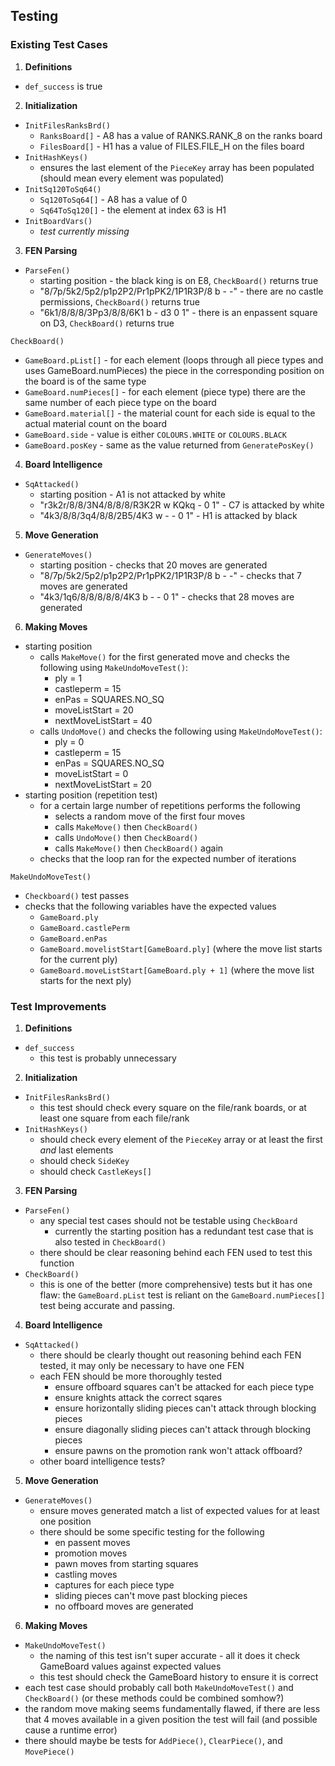 ## Testing

### Existing Test Cases
1. **Definitions**
- `def_success` is true
2. **Initialization**
- `InitFilesRanksBrd()`
  - `RanksBoard[]` - A8 has a value of RANKS.RANK_8 on the ranks board
  - `FilesBoard[]` - H1 has a value of FILES.FILE_H on the files board
- `InitHashKeys()`
  - ensures the last element of the `PieceKey` array has been populated (should mean every element was populated)
- `InitSq120ToSq64()`
  - `Sq120ToSq64[]` - A8 has a value of 0
  - `Sq64ToSq120[]` - the element at index 63 is H1
- `InitBoardVars()`
  - _test currently missing_
3. **FEN Parsing**
- `ParseFen()`
  - starting position - the black king is on E8, `CheckBoard()` returns true
  - "8/7p/5k2/5p2/p1p2P2/Pr1pPK2/1P1R3P/8 b - -" - there are no castle permissions, `CheckBoard()` returns true
  - "6k1/8/8/8/3Pp3/8/8/6K1 b - d3 0 1" - there is an enpassent square on D3, `CheckBoard()` returns true

`CheckBoard()`
  - `GameBoard.pList[]` - for each element (loops through all piece types and uses GameBoard.numPieces) the piece in the corresponding position on the board is of the same type
  - `GameBoard.numPieces[]` - for each element (piece type) there are the same number of each piece type on the board
  - `GameBoard.material[]` - the material count for each side is equal to the actual material count on the board
  - `GameBoard.side` - value is either `COLOURS.WHITE` or `COLOURS.BLACK`
  - `GameBoard.posKey` - same as the value returned from `GeneratePosKey()`
4. **Board Intelligence**
- `SqAttacked()`
  - starting position - A1 is not attacked by white
  - "r3k2r/8/8/3N4/8/8/8/R3K2R w KQkq - 0 1" - C7 is attacked by white
  - "4k3/8/8/3q4/8/8/2B5/4K3 w - - 0 1" - H1 is attacked by black
5. **Move Generation**
- `GenerateMoves()`
  - starting position - checks that 20 moves are generated
  - "8/7p/5k2/5p2/p1p2P2/Pr1pPK2/1P1R3P/8 b - -" - checks that 7 moves are generated
  - "4k3/1q6/8/8/8/8/8/4K3 b - - 0 1" - checks that 28 moves are generated
6. **Making Moves**
- starting position
  - calls `MakeMove()` for the first generated move and checks the following using `MakeUndoMoveTest()`:
    - ply = 1
    - castleperm = 15
    - enPas = SQUARES.NO_SQ
    - moveListStart = 20
    - nextMoveListStart = 40
  - calls `UndoMove()` and checks the following using `MakeUndoMoveTest()`:
    - ply = 0
    - castleperm = 15
    - enPas = SQUARES.NO_SQ
    - moveListStart = 0
    - nextMoveListStart = 20
- starting position (repetition test)
  - for a certain large number of repetitions performs the following
    - selects a random move of the first four moves
    - calls `MakeMove()` then `CheckBoard()`
    - calls `UndoMove()` then `CheckBoard()`
    - calls `MakeMove()` then `CheckBoard()` again
  - checks that the loop ran for the expected number of iterations

`MakeUndoMoveTest()`
- `Checkboard()` test passes
- checks that the following variables have the expected values
  - `GameBoard.ply`
  - `GameBoard.castlePerm`
  - `GameBoard.enPas`
  - `GameBoard.movelistStart[GameBoard.ply]` (where the move list starts for the current ply)
  - `GameBoard.moveListStart[GameBoard.ply + 1]` (where the move list starts for the next ply)


### Test Improvements
1. **Definitions**
- `def_success`
  - this test is probably unnecessary
2. **Initialization**
- `InitFilesRanksBrd()`
  - this test should check every square on the file/rank boards, or at least one square from each file/rank
- `InitHashKeys()`
  - should check every element of the `PieceKey` array or at least the first _and_ last elements
  - should check `SideKey`
  - should check `CastleKeys[]`
3. **FEN Parsing**
- `ParseFen()`
  - any special test cases should not be testable using `CheckBoard`
    - currently the starting position has a redundant test case that is also tested in `CheckBoard()`
  - there should be clear reasoning behind each FEN used to test this function
- `CheckBoard()`
  - this is one of the better (more comprehensive) tests but it has one flaw: the `GameBoard.pList` test is reliant on the `GameBoard.numPieces[]` test being accurate and passing.
4. **Board Intelligence**
- `SqAttacked()`
  - there should be clearly thought out reasoning behind each FEN tested, it may only be necessary to have one FEN
  - each FEN should be more thoroughly tested
    - ensure offboard squares can't be attacked for each piece type
    - ensure knights attack the correct sqares
    - ensure horizontally sliding pieces can't attack through blocking pieces
    - ensure diagonally sliding pieces can't attack through blocking pieces
    - ensure pawns on the promotion rank won't attack offboard?
  - other board intelligence tests?
5. **Move Generation**
- `GenerateMoves()`
  - ensure moves generated match a list of expected values for at least one position
  - there should be some specific testing for the following
    - en passent moves
    - promotion moves
    - pawn moves from starting squares
    - castling moves
    - captures for each piece type
    - sliding pieces can't move past blocking pieces
    - no offboard moves are generated
6. **Making Moves**
- `MakeUndoMoveTest()`
  - the naming of this test isn't super accurate - all it does it check GameBoard values against expected values
  - this test should check the GameBoard history to ensure it is correct
- each test case should probably call both `MakeUndoMoveTest()` and `CheckBoard()` (or these methods could be combined somhow?)
- the random move making seems fundamentally flawed, if there are less that 4 moves available in a given position the test will fail (and possible cause a runtime error)
- there should maybe be tests for `AddPiece()`, `ClearPiece()`, and `MovePiece()`